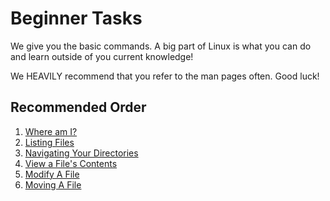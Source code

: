 # Beginner Tasks
We give you the basic commands. A big part of Linux is what you can do and learn outside of you current knowledge!

We HEAVILY recommend that you refer to the man pages often. Good luck!

## Recommended Order
1. [Where am I?](/File%20Systems/Beginner/where-am-i/README.md)
2. [Listing Files](/File%20Systems/Beginner/listing-files/README.md)
3. [Navigating Your Directories](/File%20Systems/Beginner/navigating/README.md)
4. [View a File's Contents](/File%20Systems/Beginner/cat/README.md)
5. [Modify A File](/File%20Systems/Beginner/modify-file/README.md)
6. [Moving A File](/File%20Systems/Beginner/modify-file/README.md)

